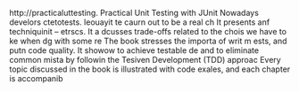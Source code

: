 
http://practicaluttesting.
Practical Unit Testing with JUnit 
Nowadays develors ctetotests. leouayit te caurn out to be a real ch
It presents anf techniquinit  – etrscs. It a dcusses trade-offs related to the chois we have to ke when dg with some re
The book stresses the importa of writ m ests, and putn code quality. It showow to achieve testable de and to eliminate common mista by followin the Tesiven Development (TDD) approac Every topic discussed in the book is illustrated with code exales, and each chapter is accompanib













